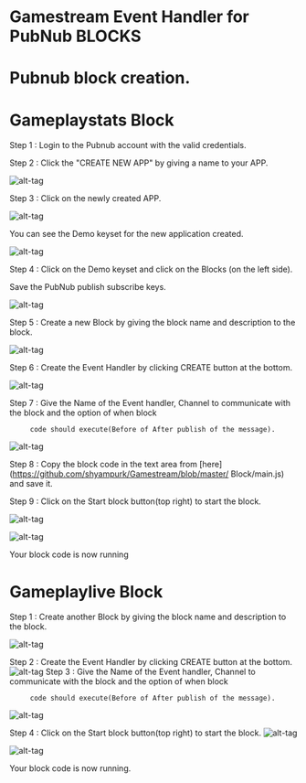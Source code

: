 # Gamestream Event Handler for PubNub BLOCKS

# Pubnub block creation.

# Gameplaystats Block


Step 1 : Login to the Pubnub account with the valid credentials.

Step 2 : Click the "CREATE NEW APP" by giving a name to your APP.

![alt-tag](https://github.com/shyampurk/Gamestream/blob/master/screenshots/Block/opb1.png)

Step 3 : Click on the newly created APP.

![alt-tag](https://github.com/shyampurk/Gamestream/blob/master/screenshots/Block/opb2.png)
         
You can see the Demo keyset for the new application created.

![alt-tag](https://github.com/shyampurk/Gamestream/blob/master/screenshots/Block/opb3.png)         

Step 4 : Click on the Demo keyset and click on the Blocks (on the left side).

Save the PubNub publish subscribe keys.

![alt-tag](https://github.com/shyampurk/Gamestream/blob/master/screenshots/Block/opb4.png)


Step 5 : Create a new Block by giving the block name and description to the block.

![alt-tag](https://github.com/shyampurk/Gamestream/blob/master/screenshots/Block/opb5.png)


Step 6 : Create the Event Handler by clicking CREATE button at the bottom.

![alt-tag](https://github.com/shyampurk/Gamestream/blob/master/screenshots/Block/opb6.png)

Step 7 : Give the Name of the Event handler, Channel to communicate with the block and the option of when block 

         code should execute(Before of After publish of the message).

![alt-tag](https://github.com/shyampurk/Gamestream/blob/master/screenshots/Block/opb7.png)

Step 8 : Copy the block code in the text area from [here](https://github.com/shyampurk/Gamestream/blob/master/
Block/main.js)  and save it.

Step 9 : Click on the Start block button(top right) to start the block.

![alt-tag](https://github.com/shyampurk/Gamestream/blob/master/screenshots/Block/opb8.png)

![alt-tag](https://github.com/shyampurk/Gamestream/blob/master/screenshots/Block/opb9.png)

Your block code is now running              

# Gameplaylive Block

Step 1 : Create another Block by giving the block name and description to the block.

![alt-tag](https://github.com/shyampurk/Gamestream/blob/master/screenshots/Block/b2_1.png)

Step 2 : Create the Event Handler by clicking CREATE button at the bottom.
![alt-tag](https://github.com/shyampurk/Gamestream/blob/master/screenshots/Block/b2_2.png)
Step 3 : Give the Name of the Event handler, Channel to communicate with the block and the option of when block 

         code should execute(Before of After publish of the message).

![alt-tag](https://github.com/shyampurk/Gamestream/blob/master/screenshots/Block/b2_3.png)

Step 4 : Click on the Start block button(top right) to start the block.
![alt-tag](https://github.com/shyampurk/Gamestream/blob/master/screenshots/Block/b2_4.png)

![alt-tag](https://github.com/shyampurk/Gamestream/blob/master/screenshots/Block/b2_5.png)

Your block code is now running.
